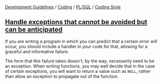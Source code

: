 [Development Guidelines](../../../../README.md) / [Coding](../../../../README.md#coding) / [PL/SQL](../../../../README.md#coding_pl_sql) / [Coding Style](../../../../doc/coding/pl_sql/coding_style.md)

## [Handle exceptions that cannot be avoided but can be anticipated](../../../../doc/coding/pl_sql/coding_style.md#HandleAvoided)

If you are writing a program in which you can predict that a certain error will occur, you should include a handler in your code for that, allowing for a graceful and informative failure.

The form that this failure takes doesn't, by the way, necessarily need to be an exception. When writing functions, you may well decide that in the case of certain exceptions, you will want to return a value such as `NULL`, rather than allow an exception to propagate out of the function.
